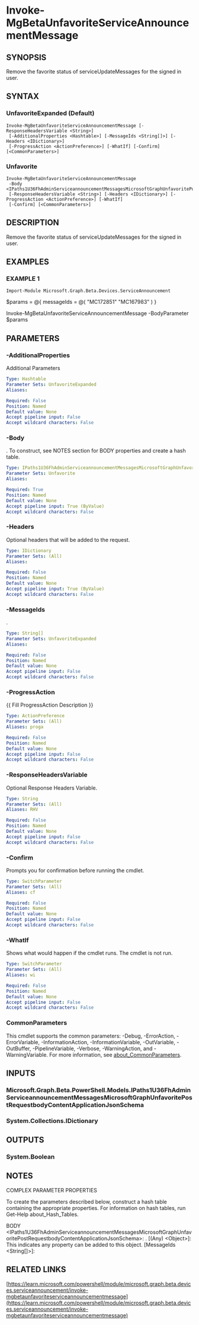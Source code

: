 ﻿---
external help file: Microsoft.Graph.Beta.Devices.ServiceAnnouncement-help.xml
Module Name: Microsoft.Graph.Beta.Devices.ServiceAnnouncement
online version: https://learn.microsoft.com/powershell/module/microsoft.graph.beta.devices.serviceannouncement/invoke-mgbetaunfavoriteserviceannouncementmessage
schema: 2.0.0
---

# Invoke-MgBetaUnfavoriteServiceAnnouncementMessage

## SYNOPSIS
Remove the favorite status of serviceUpdateMessages for the signed in user.

## SYNTAX

### UnfavoriteExpanded (Default)
```
Invoke-MgBetaUnfavoriteServiceAnnouncementMessage [-ResponseHeadersVariable <String>]
 [-AdditionalProperties <Hashtable>] [-MessageIds <String[]>] [-Headers <IDictionary>]
 [-ProgressAction <ActionPreference>] [-WhatIf] [-Confirm] [<CommonParameters>]
```

### Unfavorite
```
Invoke-MgBetaUnfavoriteServiceAnnouncementMessage
 -Body <IPaths1U36FhAdminServiceannouncementMessagesMicrosoftGraphUnfavoritePostRequestbodyContentApplicationJsonSchema>
 [-ResponseHeadersVariable <String>] [-Headers <IDictionary>] [-ProgressAction <ActionPreference>] [-WhatIf]
 [-Confirm] [<CommonParameters>]
```

## DESCRIPTION
Remove the favorite status of serviceUpdateMessages for the signed in user.

## EXAMPLES

### EXAMPLE 1
```
Import-Module Microsoft.Graph.Beta.Devices.ServiceAnnouncement
```

$params = @{
	messageIds = @(
	"MC172851"
"MC167983"
)
}

Invoke-MgBetaUnfavoriteServiceAnnouncementMessage -BodyParameter $params

## PARAMETERS

### -AdditionalProperties
Additional Parameters

```yaml
Type: Hashtable
Parameter Sets: UnfavoriteExpanded
Aliases:

Required: False
Position: Named
Default value: None
Accept pipeline input: False
Accept wildcard characters: False
```

### -Body
.
To construct, see NOTES section for BODY properties and create a hash table.

```yaml
Type: IPaths1U36FhAdminServiceannouncementMessagesMicrosoftGraphUnfavoritePostRequestbodyContentApplicationJsonSchema
Parameter Sets: Unfavorite
Aliases:

Required: True
Position: Named
Default value: None
Accept pipeline input: True (ByValue)
Accept wildcard characters: False
```

### -Headers
Optional headers that will be added to the request.

```yaml
Type: IDictionary
Parameter Sets: (All)
Aliases:

Required: False
Position: Named
Default value: None
Accept pipeline input: True (ByValue)
Accept wildcard characters: False
```

### -MessageIds
.

```yaml
Type: String[]
Parameter Sets: UnfavoriteExpanded
Aliases:

Required: False
Position: Named
Default value: None
Accept pipeline input: False
Accept wildcard characters: False
```

### -ProgressAction
{{ Fill ProgressAction Description }}

```yaml
Type: ActionPreference
Parameter Sets: (All)
Aliases: proga

Required: False
Position: Named
Default value: None
Accept pipeline input: False
Accept wildcard characters: False
```

### -ResponseHeadersVariable
Optional Response Headers Variable.

```yaml
Type: String
Parameter Sets: (All)
Aliases: RHV

Required: False
Position: Named
Default value: None
Accept pipeline input: False
Accept wildcard characters: False
```

### -Confirm
Prompts you for confirmation before running the cmdlet.

```yaml
Type: SwitchParameter
Parameter Sets: (All)
Aliases: cf

Required: False
Position: Named
Default value: None
Accept pipeline input: False
Accept wildcard characters: False
```

### -WhatIf
Shows what would happen if the cmdlet runs.
The cmdlet is not run.

```yaml
Type: SwitchParameter
Parameter Sets: (All)
Aliases: wi

Required: False
Position: Named
Default value: None
Accept pipeline input: False
Accept wildcard characters: False
```

### CommonParameters
This cmdlet supports the common parameters: -Debug, -ErrorAction, -ErrorVariable, -InformationAction, -InformationVariable, -OutVariable, -OutBuffer, -PipelineVariable, -Verbose, -WarningAction, and -WarningVariable. For more information, see [about_CommonParameters](http://go.microsoft.com/fwlink/?LinkID=113216).

## INPUTS

### Microsoft.Graph.Beta.PowerShell.Models.IPaths1U36FhAdminServiceannouncementMessagesMicrosoftGraphUnfavoritePostRequestbodyContentApplicationJsonSchema
### System.Collections.IDictionary
## OUTPUTS

### System.Boolean
## NOTES
COMPLEX PARAMETER PROPERTIES

To create the parameters described below, construct a hash table containing the appropriate properties.
For information on hash tables, run Get-Help about_Hash_Tables.

BODY \<IPaths1U36FhAdminServiceannouncementMessagesMicrosoftGraphUnfavoritePostRequestbodyContentApplicationJsonSchema\>: .
  \[(Any) \<Object\>\]: This indicates any property can be added to this object.
  \[MessageIds \<String\[\]\>\]:

## RELATED LINKS

[https://learn.microsoft.com/powershell/module/microsoft.graph.beta.devices.serviceannouncement/invoke-mgbetaunfavoriteserviceannouncementmessage](https://learn.microsoft.com/powershell/module/microsoft.graph.beta.devices.serviceannouncement/invoke-mgbetaunfavoriteserviceannouncementmessage)

